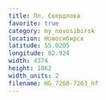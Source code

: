 ```yaml
---
title: Пл. Свердлова
favorite: true
category: my_novosibirsk
location: Новосибирск
latitude: 55.0205
longitude: 82.924
width: 4374
height: 1862
width_units: 2
filename: HG_7260-7263_hf
---
```

